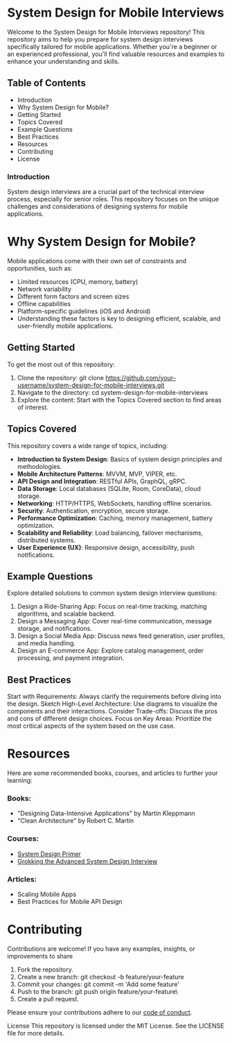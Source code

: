 # System Design for Mobile Interviews

Welcome to the System Design for Mobile Interviews repository!
This repository aims to help you prepare for system design interviews specifically tailored for mobile applications.
Whether you're a beginner or an experienced professional, you'll find valuable resources and examples to enhance your understanding and skills.

## Table of Contents
- Introduction
- Why System Design for Mobile?
- Getting Started
- Topics Covered
- Example Questions
- Best Practices
- Resources
- Contributing
- License


### Introduction
System design interviews are a crucial part of the technical interview process, especially for senior roles. 
This repository focuses on the unique challenges and considerations of designing systems for mobile applications.

# Why System Design for Mobile?
Mobile applications come with their own set of constraints and opportunities, such as:

- Limited resources (CPU, memory, battery)
- Network variability
- Different form factors and screen sizes
- Offline capabilities
- Platform-specific guidelines (iOS and Android)
- Understanding these factors is key to designing efficient, scalable, and user-friendly mobile applications.

## Getting Started
To get the most out of this repository:

1. Clone the repository: git clone https://github.com/your-username/system-design-for-mobile-interviews.git
2. Navigate to the directory: cd system-design-for-mobile-interviews
3. Explore the content: Start with the Topics Covered section to find areas of interest.
   
## Topics Covered
This repository covers a wide range of topics, including:

- **Introduction to System Design**: Basics of system design principles and methodologies.
- **Mobile Architecture Patterns**: MVVM, MVP, VIPER, etc.
- **API Design and Integration**: RESTful APIs, GraphQL, gRPC.
- **Data Storage**: Local databases (SQLite, Room, CoreData), cloud storage.
- **Networking**: HTTP/HTTPS, WebSockets, handling offline scenarios.
- **Security**: Authentication, encryption, secure storage.
- **Performance Optimization**: Caching, memory management, battery optimization.
- **Scalability and Reliability**: Load balancing, failover mechanisms, distributed systems.
- **User Experience (UX)**: Responsive design, accessibility, push notifications.

## Example Questions
Explore detailed solutions to common system design interview questions:

1. Design a Ride-Sharing App: Focus on real-time tracking, matching algorithms, and scalable backend.
2. Design a Messaging App: Cover real-time communication, message storage, and notifications.
3. Design a Social Media App: Discuss news feed generation, user profiles, and media handling.
4. Design an E-commerce App: Explore catalog management, order processing, and payment integration.

## Best Practices
Start with Requirements: Always clarify the requirements before diving into the design.
Sketch High-Level Architecture: Use diagrams to visualize the components and their interactions.
Consider Trade-offs: Discuss the pros and cons of different design choices.
Focus on Key Areas: Prioritize the most critical aspects of the system based on the use case.

# Resources
Here are some recommended books, courses, and articles to further your learning:

### Books:
- "Designing Data-Intensive Applications" by Martin Kleppmann
- "Clean Architecture" by Robert C. Martin

### Courses:
- [System Design Primer](https://github.com/donnemartin/system-design-primer?tab=readme-ov-file#company-engineering-blogs)
- [Grokking the Advanced System Design Interview](https://www.designgurus.io/course/grokking-the-advanced-system-design-interview)

### Articles:
- Scaling Mobile Apps
- Best Practices for Mobile API Design

# Contributing
Contributions are welcome! If you have any examples, insights, or improvements to share

1. Fork the repository.
2. Create a new branch: git checkout -b feature/your-feature
3. Commit your changes: git commit -m 'Add some feature'
4. Push to the branch: git push origin feature/your-feature\
5. Create a pull request.

Please ensure your contributions adhere to our [code of conduct](https://docs.github.com/en/site-policy/github-terms/github-event-code-of-conduct).

License
This repository is licensed under the MIT License. See the LICENSE file for more details.